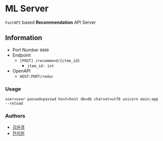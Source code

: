 # ML Server

`FastAPI` based **Recommendation** API Server

## Information

- Port Number `8000`
- Endpoint
  - `[POST] /recommend/{item_id}`
    - `item_id: int`
- OpenAPI
  - `HOST:PORT/redoc`

### Usage

```
user=user passwd=passwd host=host db=db charset=utf8 uvicorn main:app --reload
```

### Authors

- [김윤경](https://github.com/fpal95)
- [전지원](https://github.com/kworkbee)
